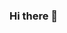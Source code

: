 ### Hi there 👋

<!--
**Anamisu/Anamisu** is a ✨ _special_ ✨ repository because its `README.md` (this file) appears on your GitHub profile.

Here are some ideas to get you started:

- 🔭 I’m currently working on PhD
- 🌱 I’m currently learning Github, Machine Learning, GNN, CNN, Python, Java
- 💬 Ask me about my research
